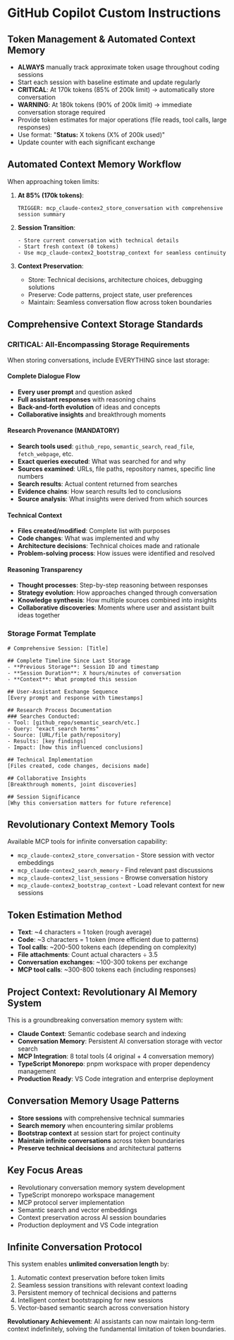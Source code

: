 # GitHub Copilot Custom Instructions

## Token Management & Automated Context Memory
- **ALWAYS** manually track approximate token usage throughout coding sessions
- Start each session with baseline estimate and update regularly  
- **CRITICAL**: At 170k tokens (85% of 200k limit) → automatically store conversation
- **WARNING**: At 180k tokens (90% of 200k limit) → immediate conversation storage required
- Provide token estimates for major operations (file reads, tool calls, large responses)
- Use format: "**Status:** X tokens (X% of 200k used)"
- Update counter with each significant exchange

## Automated Context Memory Workflow
When approaching token limits:

1. **At 85% (170k tokens)**: 
   ```
   TRIGGER: mcp_claude-contex2_store_conversation with comprehensive session summary
   ```

2. **Session Transition**:
   ```
   - Store current conversation with technical details
   - Start fresh context (0 tokens)
   - Use mcp_claude-contex2_bootstrap_context for seamless continuity
   ```

3. **Context Preservation**:
   - Store: Technical decisions, architecture choices, debugging solutions
   - Preserve: Code patterns, project state, user preferences
   - Maintain: Seamless conversation flow across token boundaries

## Comprehensive Context Storage Standards

### CRITICAL: All-Encompassing Storage Requirements
When storing conversations, include EVERYTHING since last storage:

#### Complete Dialogue Flow
- **Every user prompt** and question asked
- **Full assistant responses** with reasoning chains
- **Back-and-forth evolution** of ideas and concepts
- **Collaborative insights** and breakthrough moments

#### Research Provenance (MANDATORY)
- **Search tools used**: `github_repo`, `semantic_search`, `read_file`, `fetch_webpage`, etc.
- **Exact queries executed**: What was searched for and why
- **Sources examined**: URLs, file paths, repository names, specific line numbers
- **Search results**: Actual content returned from searches
- **Evidence chains**: How search results led to conclusions
- **Source analysis**: What insights were derived from which sources

#### Technical Context
- **Files created/modified**: Complete list with purposes
- **Code changes**: What was implemented and why
- **Architecture decisions**: Technical choices made and rationale
- **Problem-solving process**: How issues were identified and resolved

#### Reasoning Transparency
- **Thought processes**: Step-by-step reasoning between responses
- **Strategy evolution**: How approaches changed through conversation
- **Knowledge synthesis**: How multiple sources combined into insights
- **Collaborative discoveries**: Moments where user and assistant built ideas together

### Storage Format Template
```
# Comprehensive Session: [Title]

## Complete Timeline Since Last Storage
- **Previous Storage**: Session ID and timestamp
- **Session Duration**: X hours/minutes of conversation
- **Context**: What prompted this session

## User-Assistant Exchange Sequence
[Every prompt and response with timestamps]

## Research Process Documentation
### Searches Conducted:
- Tool: [github_repo/semantic_search/etc.]
- Query: "exact search terms"
- Source: [URL/file path/repository]
- Results: [key findings]
- Impact: [how this influenced conclusions]

## Technical Implementation
[Files created, code changes, decisions made]

## Collaborative Insights
[Breakthrough moments, joint discoveries]

## Session Significance
[Why this conversation matters for future reference]
```

## Revolutionary Context Memory Tools
Available MCP tools for infinite conversation capability:

- `mcp_claude-contex2_store_conversation` - Store session with vector embeddings
- `mcp_claude-contex2_search_memory` - Find relevant past discussions  
- `mcp_claude-contex2_list_sessions` - Browse conversation history
- `mcp_claude-contex2_bootstrap_context` - Load relevant context for new sessions

## Token Estimation Method
- **Text**: ~4 characters = 1 token (rough average)
- **Code**: ~3 characters = 1 token (more efficient due to patterns)
- **Tool calls**: ~200-500 tokens each (depending on complexity)
- **File attachments**: Count actual characters ÷ 3.5
- **Conversation exchanges**: ~100-300 tokens per exchange
- **MCP tool calls**: ~300-800 tokens each (including responses)

## Project Context: Revolutionary AI Memory System
This is a groundbreaking conversation memory system with:
- **Claude Context**: Semantic codebase search and indexing
- **Conversation Memory**: Persistent AI conversation storage with vector search
- **MCP Integration**: 8 total tools (4 original + 4 conversation memory)
- **TypeScript Monorepo**: pnpm workspace with proper dependency management
- **Production Ready**: VS Code integration and enterprise deployment

## Conversation Memory Usage Patterns
- **Store sessions** with comprehensive technical summaries
- **Search memory** when encountering similar problems
- **Bootstrap context** at session start for project continuity
- **Maintain infinite conversations** across token boundaries
- **Preserve technical decisions** and architectural patterns

## Key Focus Areas
- Revolutionary conversation memory system development
- TypeScript monorepo workspace management
- MCP protocol server implementation
- Semantic search and vector embeddings
- Context preservation across AI session boundaries
- Production deployment and VS Code integration

## Infinite Conversation Protocol
This system enables **unlimited conversation length** by:
1. Automatic context preservation before token limits
2. Seamless session transitions with relevant context loading
3. Persistent memory of technical decisions and patterns
4. Intelligent context bootstrapping for new sessions
5. Vector-based semantic search across conversation history

**Revolutionary Achievement**: AI assistants can now maintain long-term context indefinitely, solving the fundamental limitation of token boundaries.
